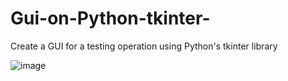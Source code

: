 # Gui-on-Python-tkinter-
Create a GUI for a testing operation using Python's tkinter library

![image](https://user-images.githubusercontent.com/36808172/172728283-d7c33c81-5b0a-46ef-a8bb-ede897f46d0c.png)
